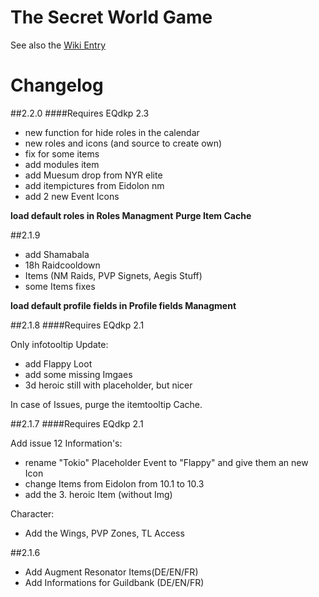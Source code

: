 # The Secret World Game


See also the [Wiki Entry](https://eqdkp-plus.eu/wiki/The_Secret_World "EQDKPPlus Wiki")

# Changelog
##2.2.0
####Requires EQdkp 2.3

+ new function for hide roles in the calendar 
+ new roles and icons (and source to create own)
+ fix for some items
+ add modules item
+ add Muesum drop from NYR elite
+ add itempictures from Eidolon nm
+ add 2 new Event Icons

**load default roles in Roles Managment** 
**Purge Item Cache** 

##2.1.9

+ add Shamabala
+ 18h Raidcooldown
+ Items (NM Raids, PVP Signets, Aegis Stuff)
+ some Items fixes

**load default profile fields in Profile fields Managment** 

##2.1.8
####Requires EQdkp 2.1

Only infotooltip Update:

+ add Flappy Loot
+ add some missing Imgaes
+ 3d heroic still with placeholder, but nicer

In case of Issues, purge the itemtooltip Cache.


##2.1.7
####Requires EQdkp 2.1

Add issue 12 Information's:

+ rename "Tokio" Placeholder Event to "Flappy" and give them an new Icon
+ change Items from Eidolon from 10.1 to 10.3
+ add the 3. heroic Item (without Img)

Character:

+ Add the Wings, PVP Zones, TL Access


##2.1.6
+ Add Augment Resonator Items(DE/EN/FR)
+ Add Informations for Guildbank (DE/EN/FR)

